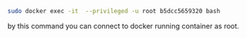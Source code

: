 ```bash
sudo docker exec -it  --privileged -u root b5dcc5659320 bash
```
by this command you can connect to docker running container as root.

